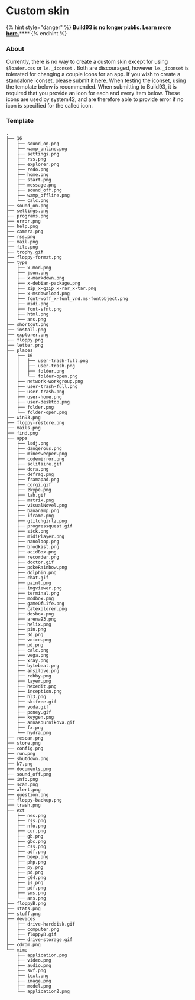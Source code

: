 # Custom skin

{% hint style="danger" %}
**Build93 is no longer public. Learn more** [**here.**](info.md)****
{% endhint %}

### About

Currently, there is no way to create a custom skin except for using `$loader.css` or `le._iconset` . Both are discouraged, however `le._iconset` is tolerated for changing a couple icons for an app. If you wish to create a standalone iconset, please submit it [here](skin.md#about). When testing the iconset, using the template below is recommended. When submitting to Build93, it is required that you provide an icon for each and every item below. These icons are used by system42, and are therefore able to provide error if no icon is specified for the called icon.

### Template

```
.
├── 16
│   ├── sound_on.png
│   ├── wamp_online.png
│   ├── settings.png
│   ├── rss.png
│   ├── explorer.png
│   ├── redo.png
│   ├── home.png
│   ├── start.png
│   ├── message.png
│   ├── sound_off.png
│   ├── wamp_offline.png
│   └── calc.png
├── sound_on.png
├── settings.png
├── programs.png
├── error.png
├── help.png
├── camera.png
├── rss.png
├── mail.png
├── file.png
├── trophy.gif
├── floppy-format.png
├── type
│   ├── x-mod.png
│   ├── json.png
│   ├── x-markdown.png
│   ├── x-debian-package.png
│   ├── zip_x-gzip_x-rar_x-tar.png
│   ├── x-msdownload.png
│   ├── font-woff_x-font_vnd.ms-fontobject.png
│   ├── midi.png
│   ├── font-sfnt.png
│   ├── html.png
│   └── ans.png
├── shortcut.png
├── install.png
├── explorer.png
├── floppy.png
├── letter.png
├── places
│   ├── 16
│   │   ├── user-trash-full.png
│   │   ├── user-trash.png
│   │   ├── folder.png
│   │   └── folder-open.png
│   ├── network-workgroup.png
│   ├── user-trash-full.png
│   ├── user-trash.png
│   ├── user-home.png
│   ├── user-desktop.png
│   ├── folder.png
│   └── folder-open.png
├── win93.png
├── floppy-restore.png
├── mails.png
├── find.png
├── apps
│   ├── lsdj.png
│   ├── dangerous.png
│   ├── minesweeper.png
│   ├── codemirror.png
│   ├── solitaire.gif
│   ├── dora.png
│   ├── defrag.png
│   ├── framapad.png
│   ├── corgi.gif
│   ├── zkype.png
│   ├── lab.gif
│   ├── matrix.png
│   ├── visualNovel.png
│   ├── bananamp.png
│   ├── iframe.png
│   ├── glitchgirlz.png
│   ├── progressquest.gif
│   ├── sick.png
│   ├── midiPlayer.png
│   ├── nanoloop.png
│   ├── brodkast.png
│   ├── acidBox.png
│   ├── recorder.png
│   ├── doctor.gif
│   ├── pokeRainbow.png
│   ├── dolphin.png
│   ├── chat.gif
│   ├── paint.png
│   ├── imgviewer.png
│   ├── terminal.png
│   ├── modbox.png
│   ├── gameOfLife.png
│   ├── catexplorer.png
│   ├── dosbox.png
│   ├── arena93.png
│   ├── helix.png
│   ├── pin.png
│   ├── 3d.png
│   ├── voice.png
│   ├── pd.png
│   ├── calc.png
│   ├── vega.png
│   ├── xray.png
│   ├── bytebeat.png
│   ├── ansilove.png
│   ├── robby.png
│   ├── layer.png
│   ├── hexedit.png
│   ├── inception.png
│   ├── hl3.png
│   ├── skifree.gif
│   ├── yoda.gif
│   ├── poney.gif
│   ├── keygen.png
│   ├── annaKournikova.gif
│   ├── fx.png
│   └── hydra.png
├── rescan.png
├── store.png
├── config.png
├── run.png
├── shutdown.png
├── k7.png
├── documents.png
├── sound_off.png
├── info.png
├── scan.png
├── alert.png
├── question.png
├── floppy-backup.png
├── trash.png
├── ext
│   ├── nes.png
│   ├── rss.png
│   ├── nfo.png
│   ├── cur.png
│   ├── gb.png
│   ├── gbc.png
│   ├── css.png
│   ├── adf.png
│   ├── beep.png
│   ├── php.png
│   ├── py.png
│   ├── pd.png
│   ├── c64.png
│   ├── js.png
│   ├── pdf.png
│   ├── sms.png
│   └── ans.png
├── floppyB.png
├── stats.png
├── stuff.png
├── devices
│   ├── drive-harddisk.gif
│   ├── computer.png
│   ├── floppyB.gif
│   └── drive-storage.gif
├── cdrom.png
└── mime
    ├── application.png
    ├── video.png
    ├── audio.png
    ├── swf.png
    ├── text.png
    ├── image.png
    ├── model.png
    └── application2.png
```
